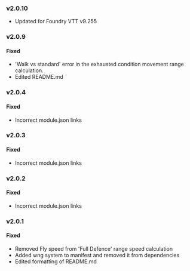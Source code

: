 ### v2.0.10
-   Updated for Foundry VTT v9.255

### v2.0.9

#### Fixed
- 'Walk vs standard' error in the exhausted condition movement range calculation.
- Edited README.md

### v2.0.4

#### Fixed

- Incorrect module.json links

### v2.0.3

#### Fixed

- Incorrect module.json links

### v2.0.2

#### Fixed

- Incorrect module.json links

### v2.0.1

#### Fixed

- Removed Fly speed from 'Full Defence' range speed calculation
- Added wng system to manifest and removed it from dependencies
- Edited formatting of README.md
